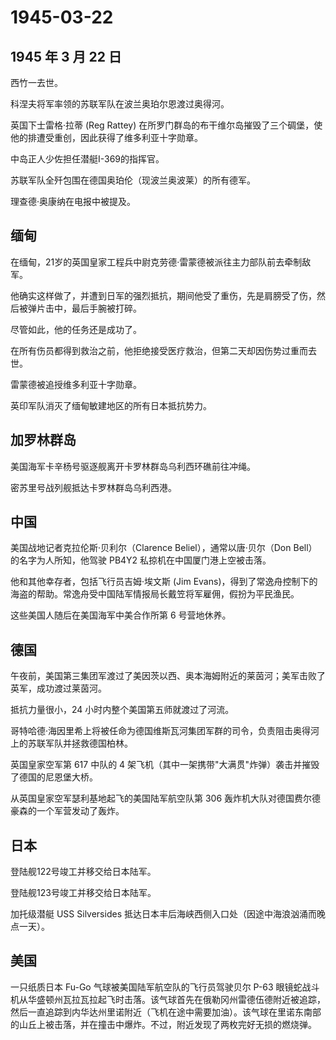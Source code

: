 # 1945-03-22

## 1945 年 3 月 22 日

西竹一去世。

科涅夫将军率领的苏联军队在波兰奥珀尔恩渡过奥得河。

英国下士雷格·拉蒂 (Reg Rattey)
在所罗门群岛的布干维尔岛摧毁了三个碉堡，使他的排遭受重创，因此获得了维多利亚十字勋章。

中岛正人少佐担任潜艇I-369的指挥官。

苏联军队全歼包围在德国奥珀伦（现波兰奥波莱）的所有德军。

理查德·奥康纳在电报中被提及。

## 缅甸

在缅甸，21岁的英国皇家工程兵中尉克劳德·雷蒙德被派往主力部队前去牵制敌军。

他确实这样做了，并遭到日军的强烈抵抗，期间他受了重伤，先是肩膀受了伤，然后被弹片击中，最后手腕被打碎。

尽管如此，他的任务还是成功了。

在所有伤员都得到救治之前，他拒绝接受医疗救治，但第二天却因伤势过重而去世。

雷蒙德被追授维多利亚十字勋章。

英印军队消灭了缅甸敏建地区的所有日本抵抗势力。

## 加罗林群岛

美国海军卡辛杨号驱逐舰离开卡罗林群岛乌利西环礁前往冲绳。

密苏里号战列舰抵达卡罗林群岛乌利西港。

## 中国

美国战地记者克拉伦斯·贝利尔（Clarence Beliel），通常以唐·贝尔（Don
Bell）的名字为人所知，他驾驶 PB4Y2 私掠机在中国厦门港上空被击落。

他和其他幸存者，包括飞行员吉姆·埃文斯 (Jim
Evans)，得到了常逸舟控制下的海盗的帮助。常逸舟受中国陆军情报局长戴笠将军雇佣，假扮为平民渔民。

这些美国人随后在美国海军中美合作所第 6 号营地休养。

## 德国

午夜前，美国第三集团军渡过了美因茨以西、奥本海姆附近的莱茵河；美军击败了英军，成功渡过莱茵河。

抵抗力量很小，24 小时内整个美国第五师就渡过了河流。

哥特哈德·海因里希上将被任命为德国维斯瓦河集团军群的司令，负责阻击奥得河上的苏联军队并拯救德国柏林。

英国皇家空军第 617 中队的 4
架飞机（其中一架携带"大满贯"炸弹）袭击并摧毁了德国的尼恩堡大桥。

从英国皇家空军瑟利基地起飞的美国陆军航空队第 306
轰炸机大队对德国费尔德豪森的一个军营发动了轰炸。

## 日本

登陆舰122号竣工并移交给日本陆军。

登陆舰123号竣工并移交给日本陆军。

加托级潜艇 USS Silversides
抵达日本丰后海峡西侧入口处（因途中海浪汹涌而晚点一天）。

## 美国

一只纸质日本 Fu-Go 气球被美国陆军航空队的飞行员驾驶贝尔 P-63
眼镜蛇战斗机从华盛顿州瓦拉瓦拉起飞时击落。该气球首先在俄勒冈州雷德伍德附近被追踪，然后一直追踪到内华达州里诺附近（飞机在途中需要加油）。该气球在里诺东南部的山丘上被击落，并在撞击中爆炸。不过，附近发现了两枚完好无损的燃烧弹。

